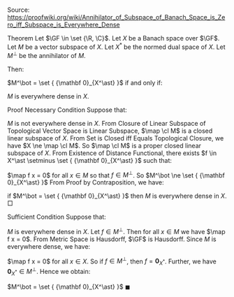 # 

Source: https://proofwiki.org/wiki/Annihilator_of_Subspace_of_Banach_Space_is_Zero_iff_Subspace_is_Everywhere_Dense



Theorem
Let $\GF \in \set {\R, \C}$. 
Let $X$ be a Banach space over $\GF$.
Let $M$ be a vector subspace of $X$. 
Let $X^\ast$ be the normed dual space of $X$. 
Let $M^\bot$ be the annihilator of $M$. 

Then: 

$M^\bot = \set { {\mathbf 0}_{X^\ast} }$
if and only if:

$M$ is everywhere dense in $X$.


Proof
Necessary Condition
Suppose that:

$M$ is not everywhere dense in $X$.
From Closure of Linear Subspace of Topological Vector Space is Linear Subspace, $\map \cl M$ is a closed linear subspace of $X$.
From Set is Closed iff Equals Topological Closure, we have $X \ne \map \cl M$.
So $\map \cl M$ is a proper closed linear subspace of $X$.
From Existence of Distance Functional, there exists $f \in X^\ast \setminus \set { {\mathbf 0}_{X^\ast} }$ such that: 

$\map f x = 0$ for all $x \in M$
so that $f \in M^\bot$.
So $M^\bot \ne \set { {\mathbf 0}_{X^\ast} }$
From Proof by Contraposition, we have: 

if $M^\bot = \set { {\mathbf 0}_{X^\ast} }$ then $M$ is everywhere dense in $X$.
$\Box$

Sufficient Condition
Suppose that: 

$M$ is everywhere dense in $X$.
Let $f \in M^\bot$. 
Then for all $x \in M$ we have $\map f x = 0$. 
From Metric Space is Hausdorff, $\GF$ is Hausdorff.
Since $M$ is everywhere dense, we have:

$\map f x = 0$ for all $x \in X$.
So if $f \in M^\bot$, then $f = {\mathbf 0}_{X^\ast}$. 
Further, we have ${\mathbf 0}_{X^\ast} \in M^\bot$. 
Hence we obtain: 

$M^\bot = \set { {\mathbf 0}_{X^\ast} }$
$\blacksquare$





